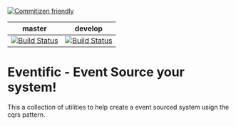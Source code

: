 [![Commitizen friendly](https://img.shields.io/badge/commitizen-friendly-brightgreen.svg)](http://commitizen.github.io/cz-cli/) 

| master | develop |
| ------ | ------- |
| [![Build Status](https://travis-ci.org/eventific/eventific.svg?branch=master)](https://travis-ci.org/eventific/eventific) | [![Build Status](https://travis-ci.org/eventific/eventific.svg?branch=develop)](https://travis-ci.org/eventific/eventific) |
# Eventific - Event Source your system!

This a collection of utilities to help create a event sourced system usign the cqrs pattern.
